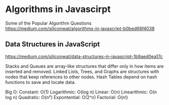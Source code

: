 # Algorithms in Javascirpt
Some of the Popular Algorithm Questions
https://medium.com/siliconwat/algorithms-in-javascript-b0bed68f4038

## Data Structures in JavaScript
https://medium.com/siliconwat/data-structures-in-javascript-1b9aed0ea17c

Stacks and Queues are array-like structures that differ only in how items are inserted and removed. 
Linked Lists, Trees, and Graphs are structures with nodes that keep references to other nodes. 
Hash Tables depend on hash functions to save and locate data.

Big O:
Constant: O(1)
Logarithmic: O(log n)
Linear: O(n)
Linearithmic: O(n log n)
Quadratic: O(n²)
Expontential: O(2^n)
Factorial: O(n!)